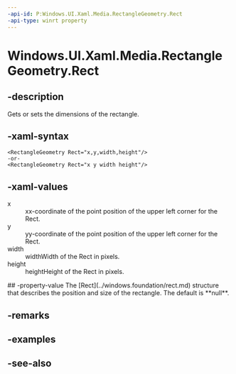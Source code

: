 ```yaml
---
-api-id: P:Windows.UI.Xaml.Media.RectangleGeometry.Rect
-api-type: winrt property
---
```


<!-- Property syntax
public Windows.Foundation.Rect Rect { get;  set; }
-->

# Windows.UI.Xaml.Media.RectangleGeometry.Rect

## -description
Gets or sets the dimensions of the rectangle.



## -xaml-syntax
```xaml
<RectangleGeometry Rect="x,y,width,height"/>
-or-
<RectangleGeometry Rect="x y width height"/>
```


## -xaml-values
<dl><dt>x</dt><dd>xx-coordinate of the point position of the upper left corner for the Rect.</dd>
<dt>y</dt><dd>yy-coordinate of the point position of the upper left corner for the Rect.</dd>
<dt>width</dt><dd>widthWidth of the Rect in pixels.</dd>
<dt>height</dt><dd>heightHeight of the Rect in pixels.</dd>
</dl>
## -property-value
The [Rect](../windows.foundation/rect.md) structure that describes the position and size of the rectangle. The default is **null**.

## -remarks

## -examples

## -see-also
